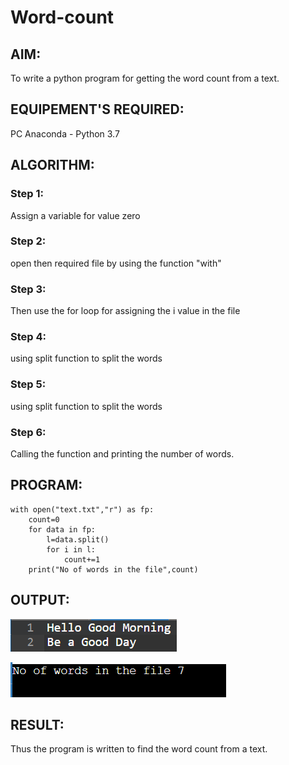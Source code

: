 # Word-count
## AIM:
To write a python program for getting the word count from a text.
## EQUIPEMENT'S REQUIRED: 
PC
Anaconda - Python 3.7
## ALGORITHM: 
### Step 1:
Assign a variable for value zero
### Step 2: 
open then required file by using the function "with"
### Step 3: 
Then use the for loop for assigning the i value in the file
### Step 4:  
using split function to split the words
### Step 5: 
using split function to split the words
### Step 6: 
Calling the function and printing the number of words.
## PROGRAM:
```
with open("text.txt","r") as fp:
    count=0
    for data in fp:
        l=data.split()
        for i in l:
            count+=1
    print("No of words in the file",count)
```
## OUTPUT:
![textfile](text.png)

![outptut](output.png)


## RESULT:
Thus the program is written to find the word count from a text.
